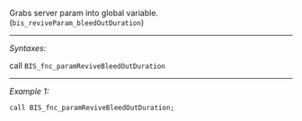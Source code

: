 Grabs server param into global variable. (`bis_reviveParam_bleedOutDuration`)


---
*Syntaxes:*

call `BIS_fnc_paramReviveBleedOutDuration`

---
*Example 1:*

```sqf
call BIS_fnc_paramReviveBleedOutDuration;
```